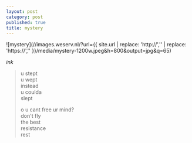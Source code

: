 ```yaml
---
layout: post
category: post
published: true
title: mystery
---
```

![mystery](//images.weserv.nl/?url={{ site.url | replace: 'http://','' | replace: 'https://','' }}/media/mystery-1200w.jpeg&h=800&output=jpg&q=65)
<!--more-->
<span class='date fr'>*ink*</span><br>   
  
  
>u stept  
u wept  
instead  
u coulda  
slept  
>  
>o u cant free ur mind?  
don't fly  
the best  
resistance  
rest  